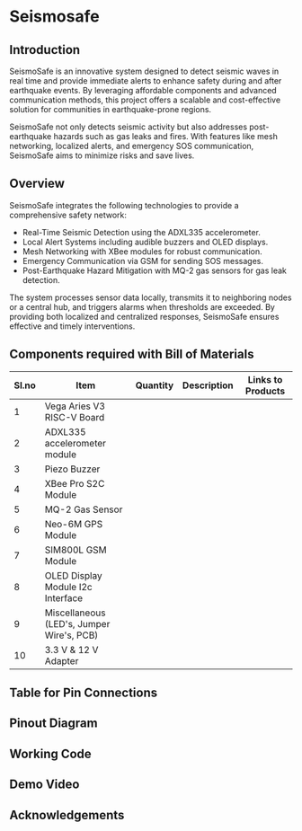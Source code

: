 # Seismosafe

## Introduction
SeismoSafe is an innovative system designed to detect seismic waves in real time and provide immediate alerts to enhance safety during and after earthquake events. By leveraging affordable components and advanced communication methods, this project offers a scalable and cost-effective solution for communities in earthquake-prone regions.

SeismoSafe not only detects seismic activity but also addresses post-earthquake hazards such as gas leaks and fires. With features like mesh networking, localized alerts, and emergency SOS communication, SeismoSafe aims to minimize risks and save lives.
## Overview
SeismoSafe integrates the following technologies to provide a comprehensive safety network:
- Real-Time Seismic Detection using the ADXL335 accelerometer.
- Local Alert Systems including audible buzzers and OLED displays.
- Mesh Networking with XBee modules for robust communication.
- Emergency Communication via GSM for sending SOS messages.
- Post-Earthquake Hazard Mitigation with MQ-2 gas sensors for gas leak detection.

The system processes sensor data locally, transmits it to neighboring nodes or a central hub, and triggers alarms when thresholds are exceeded. By providing both localized and centralized responses, SeismoSafe ensures effective and timely interventions.
## Components required with Bill of Materials

|Sl.no|Item|Quantity|Description|Links to Products|
|-----|----|--------|-----------|-----------------|
|1    |Vega Aries V3 RISC-V Board||||
|2    |ADXL335 accelerometer module||||
|3    |Piezo Buzzer||||
|4    |XBee Pro S2C Module||||
|5    |MQ-2 Gas Sensor||||
|6    |Neo-6M GPS Module||||
|7    |SIM800L GSM Module||||
|8    | OLED Display Module I2c Interface||||
|9    |Miscellaneous (LED's, Jumper Wire's, PCB)||||
|10    |3.3 V & 12 V Adapter||||

## Table for Pin Connections

## Pinout Diagram

## Working Code

## Demo Video

## Acknowledgements



